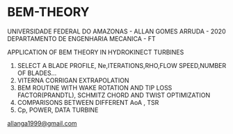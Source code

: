 # BEM-THEORY
UNIVERSIDADE FEDERAL DO AMAZONAS - ALLAN GOMES ARRUDA - 2020
DEPARTAMENTO DE ENGENHARIA MECANICA - FT

APPLICATION OF BEM THEORY IN HYDROKINECT TURBINES
1. SELECT A BLADE PROFILE, Ne,ITERATIONS,RHO,FLOW SPEED,NUMBER OF BLADES...
2. VITERNA CORRIGAN EXTRAPOLATION
3. BEM ROUTINE WITH WAKE ROTATION AND TIP LOSS FACTOR(PRANDTL), SCHMITZ CHORD AND TWIST OPTIMIZATION
4. COMPARISONS BETWEEN DIFFERENT AoA , TSR
5. Cp, POWER, DATA TURBINE

allanga1999@gmail.com
